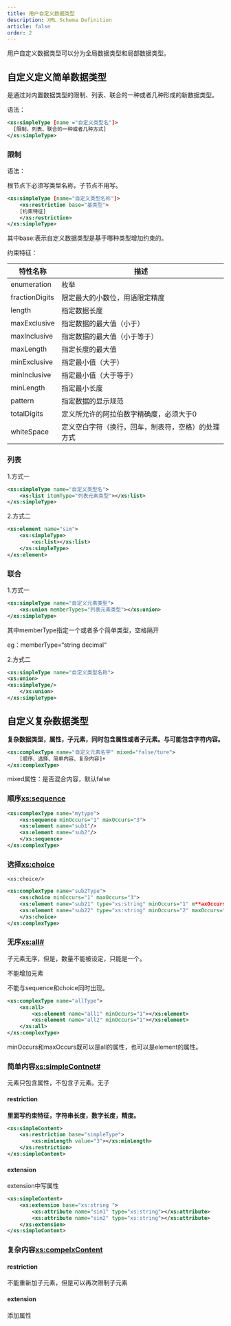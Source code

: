 ```yaml
---
title: 用户自定义数据类型
description: XML Schema Definition
article: false
order: 2
---
```


用户自定义数据类型可以分为全局数据类型和局部数据类型。

## 自定义定义简单数据类型

是通过对内置数据类型的限制、列表、联合的一种或者几种形成的新数据类型。

语法：

```xml
<xs:simpleType [name ="自定义类型名"]>
  [限制、列表、联合的一种或者几种方式]
</xs:simpleType>
```

### 限制

语法：

根节点下必须写类型名称，子节点不用写。

```xml
<xs:simpleType [name="自定义类型名称"]>                            
    <xs:restriction base="基类型">
    [约束特征]
    </xs:restriction>
</xs:simpleType>
```

其中base:表示自定义数据类型是基于哪种类型增加约束的。

约束特征：

| 特性名称       | 描述                                               |
| -------------- | -------------------------------------------------- |
| enumeration    | 枚举                                               |
| fractionDigits | 限定最大的小数位，用语限定精度                     |
| length         | 指定数据长度                                       |
| maxExclusive   | 指定数据的最大值（小于）                           |
| maxInclusive   | 指定数据的最大值（小于等于）                       |
| maxLength      | 指定长度的最大值                                   |
| minExclusive   | 指定最小值（大于）                                 |
| minInclusive   | 指定最小值（大于等于）                             |
| minLength      | 指定最小长度                                       |
| pattern        | 指定数据的显示规范                                 |
| totalDigits    | 定义所允许的阿拉伯数字精确度，必须大于0            |
| whiteSpace     | 定义空白字符（换行，回车，制表符，空格）的处理方式 |

### 列表

1.方式一

```xml
<xs:simpleType name="自定义类型名">
    <xs:list itemType="列表元素类型"></xs:list>
</xs:simpleType>
```

2.方式二

```xml
<xs:element name="sim">
    <xs:simpleType>
        <xs:list></xs:list>
    </xs:simpleType>
</xs:element>
```

### 联合

1.方式一 

```XML
<xs:simpleType name="自定义元素类型">
    <xs:union memberTypes="列表元素类型"></xs:union>
</xs:simpleType>
```

其中memberType指定一个或者多个简单类型，空格隔开

eg：memberType=“string decimal”  

2.方式二

```xml
<xs:simpleType name="自定义类型名称">
<xs:union>
<xs:simpleType/>
    </xs:union>
</xs:simpleType>
```

## 自定义复杂数据类型

**复杂数据类型，属性，子元素，同时包含属性或者子元素。与可能包含字符内容。**

 

```XML
<xs:complexType name="自定义元素名字" mixed="false/ture">
    [顺序、选择、简单内容、复杂内容]+   
</xs:complexType>
```

mixed属性：是否混合内容，默认false

### 顺序<xs:sequence>

```XML
<xs:complexType name="mytype">
    <xs:sequence minOccurs="1" maxOccurs="3">
    <xs:element name="sub1"/>
    <xs:element name="sub2"/>
    </xs:sequence>
</xs:complexType>
```

###  选择<xs:choice>

 `<xs:choice/>`

```XML
<xs:complexType name="sub2Type">
    <xs:choice minOccurs="1" maxOccurs="3">
    <xs:element name="sub21" type="xs:string" minOccurs="1" m**axOccurs="3"></xs:element>
    <xs:element name="sub22" type="xs:string" minOccurs="2" maxOccurs="3"></xs:element>
    </xs:choice>
</xs:complexType>
```

### 无序<xs:all#>

子元素无序，但是，数量不能被设定，只能是一个。

不能增加元素

不能与sequence和choice同时出现。

```XML
<xs:complexType name="allType">
    <xs:all>
        <xs:element name="all1" minOccurs="1"></xs:element>
        <xs:element name="all2" minOccurs="1"></xs:element>
    </xs:all>
</xs:complexType>
```

 

minOccurs和maxOccurs既可以是all的属性，也可以是element的属性。

### 简单内容<xs:simpleContnet#>

元素只包含属性，不包含子元素。无子

#### restriction

**里面写约束特征，字符串长度，数字长度，精度。**

```XML
<xs:simpleContent>
    <xs:restriction base="simpleType">
        <xs:minLength value="3"></xs:minLength>
    </xs:restriction>
</xs:simpleContent>
```

#### extension

extension中写属性

```XML
<xs:simpleContent>
    <xs:extension base="xs:string ">
        <xs:attribute name="sim1" type="xs:string"></xs:attribute>
        <xs:attribute name="sim2" type="xs:string"></xs:attribute>
    </xs:extension>
</xs:simpleContent>
```

### 复杂内容<xs:compelxContent>

#### restriction

不能重新加子元素，但是可以再次限制子元素

#### extension

添加属性

